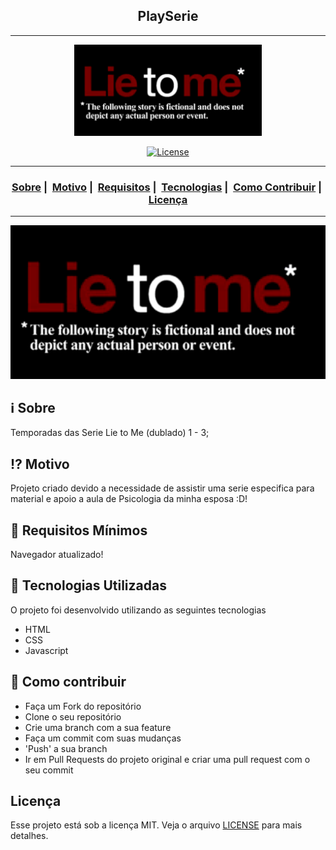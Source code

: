 <h2 align="center">PlaySerie</h2>

---

<p align="center">
  <img src="https://github.com/robsonamendonca/playserie/blob/main/LieToMe.png?raw=true" width="300" heigth="300">
</p>

<p align="center">
  <a href="LICENSE">
    <img alt="License" src="https://img.shields.io/badge/license-MIT-%23F8952D">
  </a>
</p>

---

<h3 align="center">
  <a href="#information_source-sobre">Sobre</a>&nbsp;|&nbsp;
  <a href="#interrobang-motivo">Motivo</a>&nbsp;|&nbsp;
  <a href="#seedling-requisitos-mínimos">Requisitos</a>&nbsp;|&nbsp;
  <a href="#rocket-tecnologias-utilizadas">Tecnologias</a>&nbsp;|&nbsp;
  <a href="#link-como-contribuir">Como Contribuir</a>&nbsp;|&nbsp;
  <a href="#licença">Licença</a>
</h3>

---

<img src="https://github.com/robsonamendonca/playserie/blob/main/LieToMe.png?raw=true" width="1200">

## :information_source: Sobre

Temporadas das Serie Lie to Me (dublado) 1 - 3;

## :interrobang: Motivo

Projeto criado devido a necessidade de assistir uma serie especifica para material e apoio a aula de Psicologia da minha esposa :D!

## :seedling: Requisitos Mínimos

Navegador atualizado!

## :rocket: Tecnologias Utilizadas

O projeto foi desenvolvido utilizando as seguintes tecnologias

- HTML
- CSS
- Javascript

## :link: Como contribuir

- Faça um Fork do repositório
- Clone o seu repositório
- Crie uma branch com a sua feature
- Faça um commit com suas mudanças
- 'Push' a sua branch
- Ir em Pull Requests do projeto original e criar uma pull request com o seu commit

## Licença

Esse projeto está sob a licença MIT. Veja o arquivo [LICENSE](LICENSE) para mais detalhes.

